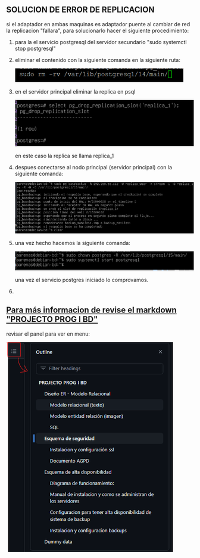 
## SOLUCION DE ERROR DE REPLICACION

si el adaptador en ambas maquinas es adaptador puente al cambiar de red la replicacion "fallara", para solucionarlo hacer el siguiente procedimiento:

1. para la el servicio postgresql del servidor secundario "sudo systemctl stop postgresql"
2. eliminar el contenido con la siguiente comanda en la siguiente ruta:

   ![1716393058503](image/Readme/1716393058503.png)
3. en el servidor principal eliminar la replica en psql

   ![1716397600748](image/Readme/1716397600748.png)

   en este caso la replica se llama replica_1
4. despues conectarse al nodo principal (servidor principal) con la siguiente comanda:

   ![1716397658613](image/Readme/1716397658613.png)
5. una vez hecho hacemos la siguiente comanda:

   ![1716397743659](image/Readme/1716397743659.png)

   una vez el servicio postgres iniciado lo comprovamos.
6. 

## [Para más informacion de revise el markdown &#34;PROJECTO PROG I BD&#34;](https://github.com/arley02/Treball_Projecte/blob/main/PROJECTO%20PROG%20I%20BD%20.md#esquema-de-seguridad)

revisar el panel para ver en menu:

![1716240221527](image/Readme/1716240221527.png)
